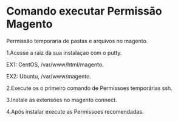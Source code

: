 Comando executar Permissão Magento
=======================
Permissão temporaria de pastas e arquivos no magento.

1.Acesse a raiz da sua instalaçao com o putty.

EX1: CentOS, /var/www/html/magento. 

EX2: Ubuntu, /var/www/magento.

2.Execute os o primeiro comando de Permissoes temporárias ssh.

3.Instale as extensões no magento connect.

4.Após instalar execute as Permissoes recomendadas.
